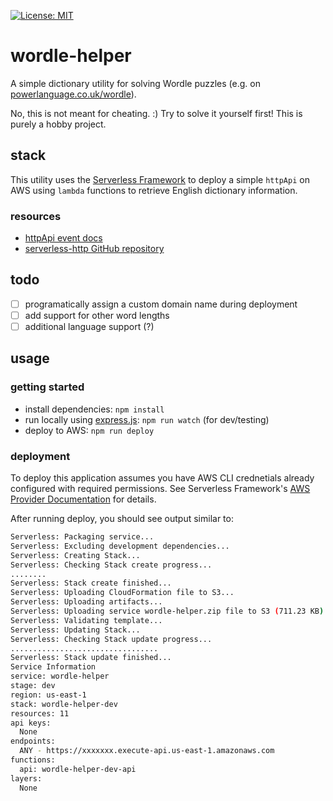 [![License: MIT](https://img.shields.io/badge/License-MIT-yellow.svg)](https://opensource.org/licenses/MIT)

# wordle-helper

A simple dictionary utility for solving Wordle puzzles (e.g. on [powerlanguage.co.uk/wordle](https://www.powerlanguage.co.uk/wordle/)).

No, this is not meant for cheating. :) Try to solve it yourself first! This is purely a hobby project.

## stack

This utility uses the [Serverless Framework](https://github.com/serverless) to deploy a simple `httpApi` on AWS using `lambda` functions to retrieve English dictionary information.

### resources
- [httpApi event docs](https://www.serverless.com/framework/docs/providers/aws/events/http-api/)
- [serverless-http GitHub repository](https://github.com/dougmoscrop/serverless-http)

## todo
- [ ] programatically assign a custom domain name during deployment
- [ ] add support for other word lengths
- [ ] additional language support (?)

## usage

### getting started

- install dependencies: `npm install`
- run locally using [express.js](http://expressjs.com): `npm run watch` (for dev/testing)
- deploy to AWS: `npm run deploy`

### deployment

To deploy this application assumes you have AWS CLI crednetials already configured with required permissions. See Serverless Framework's [AWS Provider Documentation](https://www.serverless.com/framework/docs/providers/aws/) for details.

After running deploy, you should see output similar to:

```bash
Serverless: Packaging service...
Serverless: Excluding development dependencies...
Serverless: Creating Stack...
Serverless: Checking Stack create progress...
........
Serverless: Stack create finished...
Serverless: Uploading CloudFormation file to S3...
Serverless: Uploading artifacts...
Serverless: Uploading service wordle-helper.zip file to S3 (711.23 KB)...
Serverless: Validating template...
Serverless: Updating Stack...
Serverless: Checking Stack update progress...
.................................
Serverless: Stack update finished...
Service Information
service: wordle-helper
stage: dev
region: us-east-1
stack: wordle-helper-dev
resources: 11
api keys:
  None
endpoints:
  ANY - https://xxxxxxx.execute-api.us-east-1.amazonaws.com
functions:
  api: wordle-helper-dev-api
layers:
  None
```
